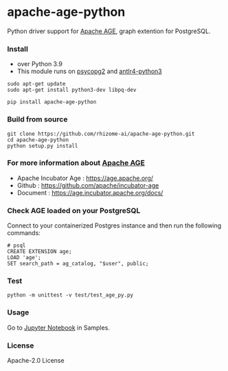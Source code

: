 # apache-age-python
Python driver support for [Apache AGE](https://age.apache.org/), graph extention for PostgreSQL.

### Install
* over Python 3.9
* This module runs on [psycopg2](https://www.psycopg.org/) and [antlr4-python3](https://pypi.org/project/antlr4-python3-runtime/)
```
sudo apt-get update
sudo apt-get install python3-dev libpq-dev

pip install apache-age-python
```

### Build from source
``` 
git clone https://github.com/rhizome-ai/apache-age-python.git
cd apache-age-python
python setup.py install
```

### For more information about [Apache AGE](https://age.apache.org/)
* Apache Incubator Age : https://age.apache.org/
* Github : https://github.com/apache/incubator-age
* Document : https://age.incubator.apache.org/docs/

### Check AGE loaded on your PostgreSQL
Connect to your containerized Postgres instance and then run the following commands:
```
# psql 
CREATE EXTENSION age;
LOAD 'age';
SET search_path = ag_catalog, "$user", public;
```


### Test
```
python -m unittest -v test/test_age_py.py
```
### Usage
Go to [Jupyter Notebook](https://github.com/rhizome-ai/apache-age-python/blob/main/samples/apache-age-note.ipynb) in Samples.

### License
Apache-2.0 License